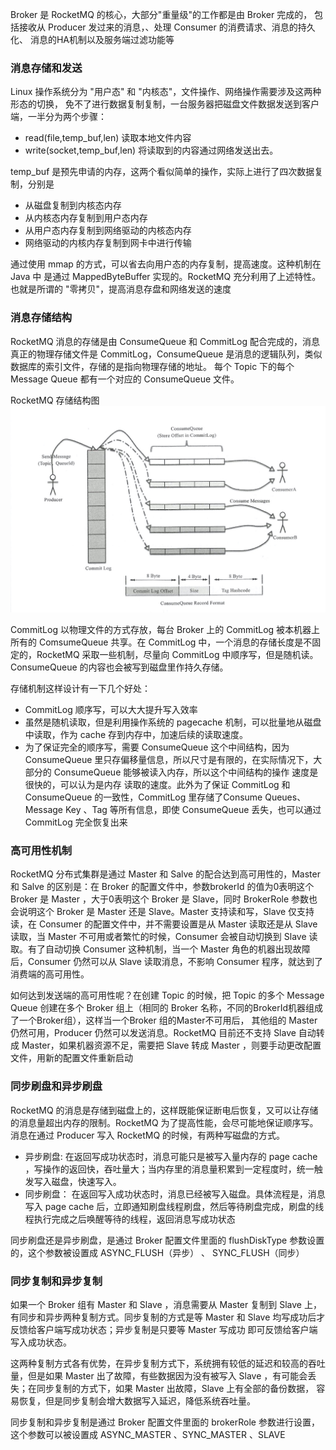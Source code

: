 Broker 是 RocketMQ 的核心，大部分"重量级"的工作都是由 Broker 完成的，
包括接收从 Producer 发过来的消息，、处理 Consumer 的消费请求、消息的持久化、
消息的HA机制以及服务端过滤功能等
### 消息存储和发送
Linux 操作系统分为 "用户态" 和 "内核态"，文件操作、网络操作需要涉及这两种形态的切换，
免不了进行数据复制复制，一台服务器把磁盘文件数据发送到客户端，一半分为两个步骤：
- read(file,temp_buf,len)  读取本地文件内容
- write(socket,temp_buf,len) 将读取到的内容通过网络发送出去。

temp_buf 是预先申请的内存，这两个看似简单的操作，实际上进行了四次数据复制，分别是
- 从磁盘复制到内核态内存
- 从内核态内存复制到用户态内存
- 从用户态内存复制到网络驱动的内核态内存
- 网络驱动的内核内存复制到网卡中进行传输

通过使用 mmap 的方式，可以省去向用户态的内存复制，提高速度。这种机制在 Java 中
是通过 MappedByteBuffer 实现的。RocketMQ 充分利用了上述特性。也就是所谓的
"零拷贝"，提高消息存盘和网络发送的速度

### 消息存储结构

RocketMQ 消息的存储是由 ConsumeQueue 和 CommitLog 配合完成的，消息真正的物理存储文件是
CommitLog，ConsumeQueue 是消息的逻辑队列，类似数据库的索引文件，存储的是指向物理存储的地址。
每个 Topic 下的每个Message Queue 都有一个对应的 ConsumeQueue 文件。

RocketMQ 存储结构图
![嘤嘤嘤，图片不见了！！！](img/1594801697135.jpg)

CommitLog 以物理文件的方式存放，每台 Broker 上的 CommitLog 被本机器上所有的 ComsumeQueue 共享。在 CommitLog 中，一个消息的存储长度是不固定的，RocketMQ 采取一些机制，尽量向 CommitLog 中顺序写，但是随机读。 
ConsumeQueue 的内容也会被写到磁盘里作持久存储。

存储机制这样设计有一下几个好处：
- CommitLog 顺序写，可以大大提升写入效率
- 虽然是随机读取，但是利用操作系统的 pagecache 机制，可以批量地从磁盘中读取，作为 cache 存到内存中，加速后续的读取速度。
- 为了保证完全的顺序写，需要 ConsumeQueue 这个中间结构，因为 ConsumeQueue 里只存偏移量信息，所以尺寸是有限的，在实际情况下，大部分的 ConsumeQueue 能够被读入内存，所以这个中间结构的操作 速度是很快的，可以认为是内存
读取的速度。此外为了保证 CommitLog 和 ConsumeQueue 的一致性，CommitLog 里存储了Consume Queues、 Message Key 、Tag 等所有信息，即使 ConsumeQueue 丢失，也可以通过 CommitLog 完全恢复出来


### 高可用性机制

RocketMQ 分布式集群是通过 Master 和 Salve 的配合达到高可用性的，Master 和 Salve 的区别是：在 Broker 的配置文件中，参数brokerId 的值为0表明这个 Broker 是 Master ，大于0表明这个 Broker 是 Slave，同时 BrokerRole
参数也会说明这个 Broker 是 Master 还是 Slave。Master 支持读和写，Slave 仅支持读，在 Consumer 的配置文件中，并不需要设置是从 Master 读取还是从 Slave 读取，当 Master 不可用或者繁忙的时候，Consumer 会被自动切换到 
Slave 读取。有了自动切换 Consumer 这种机制，当一个 Master 角色的机器出现故障后，Consumer 仍然可以从 Slave 读取消息，不影响 Consumer 程序，就达到了消费端的高可用性。

如何达到发送端的高可用性呢？在创建 Topic 的时候，把 Topic 的多个 Message Queue 创建在多个 Broker 组上（相同的 Broker 名称，不同的BrokerId机器组成了一个Broker组），这样当一个Broker 组的Master不可用后，
其他组的 Master 仍然可用，Producer 仍然可以发送消息。RocketMQ 目前还不支持 Slave 自动转成 Master，如果机器资源不足，需要把 Slave 转成 Master ，则要手动更改配置文件，用新的配置文件重新启动 

### 同步刷盘和异步刷盘

RocketMQ 的消息是存储到磁盘上的，这样既能保证断电后恢复，又可以让存储的消息量超出内存的限制。RocketMQ 为了提高性能，会尽可能地保证顺序写。消息在通过 Producer 写入 RocketMQ 的时候，有两种写磁盘的方式。
- 异步刷盘: 在返回写成功状态时，消息可能只是被写入量内存的 page cache ，写操作的返回快，吞吐量大；当内存里的消息量积累到一定程度时，统一触发写入磁盘，快速写入。
- 同步刷盘： 在返回写入成功状态时，消息已经被写入磁盘。具体流程是，消息写入 page cache 后，立即通知刷盘线程刷盘，然后等待刷盘完成，刷盘的线程执行完成之后唤醒等待的线程，返回消息写成功状态

同步刷盘还是异步刷盘，是通过 Broker 配置文件里面的 flushDiskType 参数设置的，这个参数被设置成 ASYNC_FLUSH（异步） 、 SYNC_FLUSH（同步）

### 同步复制和异步复制
如果一个 Broker 组有 Master 和 Slave ，消息需要从 Master 复制到 Slave 上，有同步和异步两种复制方式。同步复制的方式是等 Master 和 Slave 均写成功后才反馈给客户端写成功状态；异步复制是只要等 Master 写成功
即可反馈给客户端写入成功状态。

这两种复制方式各有优势，在异步复制方式下，系统拥有较低的延迟和较高的吞吐量，但是如果 Master 出了故障，有些数据因为没有被写入 Slave ，有可能会丢失；在同步复制的方式下，如果 Master 出故障，Slave 上有全部的备份数据，
容易恢复，但是同步复制会增大数据写入延迟，降低系统吞吐量。

同步复制和异步复制是通过 Broker 配置文件里面的 brokerRole 参数进行设置，这个参数可以被设置成 ASYNC_MASTER 、SYNC_MASTER 、SLAVE


 
